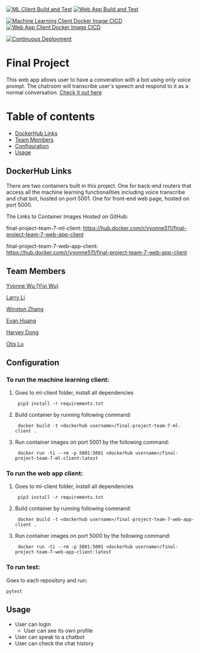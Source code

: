 [![ML Client Build and Test](https://github.com/software-students-fall2022/final-project-team-7/actions/workflows/ml-client.yml/badge.svg)](https://github.com/software-students-fall2022/final-project-team-7/actions/workflows/ml-client.yml)
[![Web App Build and Test](https://github.com/software-students-fall2022/final-project-team-7/actions/workflows/web-app.yml/badge.svg)](https://github.com/software-students-fall2022/final-project-team-7/actions/workflows/web-app.yml)

[![Machine Learning Client Docker Image CICD](https://github.com/software-students-fall2022/final-project-team-7/actions/workflows/ml-docker-image.yml/badge.svg)](https://github.com/software-students-fall2022/final-project-team-7/actions/workflows/ml-docker-image.yml)
[![Web App Client Docker Image CICD](https://github.com/software-students-fall2022/final-project-team-7/actions/workflows/web-app-client.yml/badge.svg)](https://github.com/software-students-fall2022/final-project-team-7/actions/workflows/web-app-client.yml)

[![Continuous Deployment](https://github.com/software-students-fall2022/final-project-team-7/actions/workflows/deploy.yml/badge.svg)](https://github.com/software-students-fall2022/final-project-team-7/actions/workflows/deploy.yml)
# Final Project

This web app allows user to have a converation with a bot using only voice prompt. The chatroom will transcribe user's speech and respond to it as a normal conversation. [Check it out here](http://104.131.177.209/)

Table of contents
=================
* [DockerHub Links](#dockerhub-links)
* [Team Members](#team-members)
* [Configuration](#configuration)
* [Usage](#usage)

## DockerHub Links

There are two containers built in this project. One for back-end routers that access all the machine learning functionalities including voice transcribe and chat bot, hosted on port 5001. One for front-end web page, hosted on port 5000.

The Links to Container Images Hosted on GitHub:

final-project-team-7-ml-client: https://hub.docker.com/r/yvonne511/final-project-team-7-web-app-client


final-project-team-7-web-app-client: https://hub.docker.com/r/yvonne511/final-project-team-7-web-app-client

## Team Members
[Yvonne Wu (Yiyi Wu)](https://github.com/Yvonne511)

[Larry Li](https://github.com/86larryli)

[Winston Zhang](https://github.com/Midas0231)

[Evan Huang](https://github.com/EV9H)

[Harvey Dong](https://github.com/junyid)

[Otis Lu](https://github.com/OtisL99)

## Configuration

### To run the machine learning client:

1. Goes to ml-client folder, install all dependencies

        pip3 install -r requirements.txt

2. Build container by running following command:

        docker build -t <dockerhub username>/final-project-team-7-ml-client .

3. Run container images on port 5001 by the following command:

        docker run -ti --rm -p 5001:5001 <dockerhub username>/final-project-team-7-ml-client:latest

### To run the web app client:

1. Goes to ml-client folder, install all dependencies

        pip3 install -r requirements.txt

2. Build container by running following command:

        docker build -t <dockerhub username>/final-project-team-7-web-app-client .

3. Run container images on port 5000 by the following command:

        docker run -ti --rm -p 5001:5001 <dockerhub username>/final-project-team-7-web-app-client:latest

### To run test:

Goes to each repository and run:

    pytest

## Usage

- User can login
    - User can see its own profile
- User can speak to a chatbot
- User can check the chat history


